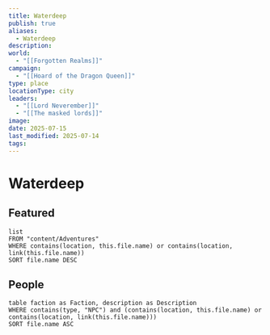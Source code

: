 ```yaml
---
title: Waterdeep
publish: true
aliases:
  - Waterdeep
description: 
world:
  - "[[Forgotten Realms]]"
campaign:
  - "[[Hoard of the Dragon Queen]]"
type: place
locationType: city
leaders:
  - "[[Lord Neverember]]"
  - "[[The masked lords]]"
image: 
date: 2025-07-15
last_modified: 2025-07-14
tags:
---
```

# Waterdeep

## Featured
```dataview
list
FROM "content/Adventures"
WHERE contains(location, this.file.name) or contains(location, link(this.file.name))
SORT file.name DESC
```
## People
```dataview
table faction as Faction, description as Description
WHERE contains(type, "NPC") and (contains(location, this.file.name) or contains(location, link(this.file.name)))
SORT file.name ASC
```
